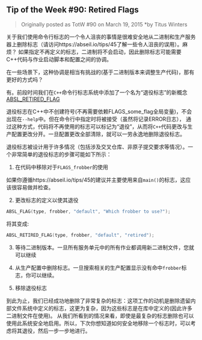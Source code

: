## Tip of the Week #90: Retired Flags

> Originally posted as TotW #90 on March 19, 2015
> *by Titus Winters

关于我们使用命令行标志的一个令人沮丧的事情是很难安全地从二进制和生产服务器上删除标志（请访问https://abseil.io/tips/45了解一些令人沮丧的误用）。麻烦？
如果指定不再定义的标志，二进制将不会启动，因此删除标志可能需要C++代码与作业启动脚本和配置之间的协调。

在一些场景下，这种协调是相当有挑战的(基于二进制版本来调整生产代码)，那有更好的方式吗？

有。前段时间我们在`C++`命令行标志系统中添加了一个名为“退役标志”的新概念 [ABSL_RETIRED_FLAG](https://github.com/abseil/abseil-cpp/blob/master/absl/flags/flag.h#L255)

退役标志在C++中不创建符号(不再需要依赖FLAGS_some_flag全局变量)，不会出现在`--help`中。但在命令行中指定时将被接受（虽然将记录ERROR日志），
通过这种方式，代码将不再使用的标志可以标记为“退役”，从而将`C++`代码更改与生产配置更改分开。一旦配置更改全部清除，就可以一劳永逸地删除退役标志。

退役标志被设计用于许多情况（包括涉及交叉仓库、非原子提交要求等情况）。一个非常简单的退役标志的步骤可能如下所示：

1. 在代码中移除对于`FLAGS_frobber`的使用

如果你遵循https://abseil.io/tips/45的建议并主要使用来自`main()`的标志，这应该很容易做并检查。

2. 更改标志的定义以使其退役

```cpp
ABSL_FLAG(type, frobber, "default", "Which frobber to use?");
```

将其变成:

```cpp
ABSL_RETIRED_FLAG(type, frobber, "default", "retired");
```

3. 等待二进制版本。一旦所有服务单元中的所有作业都调用新二进制文件，您就可以继续

4. 从生产配置中删除标志。一旦搜索相关的生产配置显示没有命中`frobber`标志，你可以继续。

5. 移除退役标志

到此为止，我们已经成功地删除了非常复杂的标志：这项工作的动机是删除遗留内部文件系统中定义的标志，这更为复杂，因为这些标志是在库中定义的(因此许多二进制文件在使用)。
从我们所看到的情况来看，即使是最复杂的标志删除也可以使用此系统安全地启用。所以，下次你想知道如何安全地移除一个标志时，可以考虑将其退役，然后一步一步地进行。